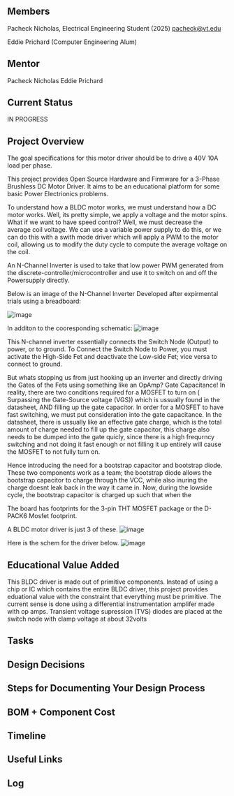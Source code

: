 ## Members
Pacheck Nicholas, Electrical Engineering Student (2025)
pacheck@vt.edu

Eddie Prichard (Computer Engineering Alum)

## Mentor
Pacheck Nicholas
Eddie Prichard

## Current Status
IN PROGRESS

## Project Overview

The goal specifications for this motor driver should be to drive a 40V 10A load per phase. 

This project provides Open Source Hardware and Firmware for a 3-Phase Brushless DC Motor Driver. It aims to be an educational platform for some basic Power Electrionics problems.

To understand how a BLDC motor works, we must understand how a DC motor works. Well, its pretty simple, we apply a voltage and the motor spins. What if we want to have speed control? 
Well, we must decrease the average coil voltage. We can use a variable power supply to do this, or we can do this with a swith mode driver which will apply a PWM to the motor coil, allowing us to modify the duty cycle to compute the average voltage on the coil. 

An N-Channel Inverter is used to take that low power PWM generated from the discrete-controller/microcontroller and use it to switch on and off the Powersupply directly.


Below is an image of the N-Channel Inverter Developed after expirmental trials using a breadboard:

![image](https://github.com/user-attachments/assets/25ce9b4f-0bd3-4961-82af-debf6f43ea7e)

In additon to the cooresponding schematic:
![image](https://github.com/user-attachments/assets/bb9370cb-dcc5-447f-b111-a4fa37e59ae6)

This N-channel inverter essentially connects the Switch Node (Output) to power, or to ground. To Connect the Switch Node to Power, you must activate the High-Side Fet and deactivate the Low-side Fet; vice versa to connect to ground. 

But whats stopping us from just hooking up an inverter and directly driving the Gates of the Fets using something like an OpAmp? Gate Capacitance! In reality, there are two conditions required for a MOSFET to turn on ( Surpassing the Gate-Source voltage (VGS)) which is ussually found in the datasheet, AND filling up the gate capacitor. In order for a MOSFET to have fast switching, we must put consideration into the gate capacitance. In the datasheet, there is ussually like an effective gate charge, which is the total amount of charge needed to fill up the gate capacitor, this charge also needs to be dumped into the gate quicly, since there is a high frequrncy switching and not doing it fast enough or not filling it up entirely will cause the MOSFET to not fully turn on. 

Hence introducing the need for a bootstrap capacitor and bootstrap diode. These two components work as a team; the bootstrap diode allows the bootstrap capacitor to charge through the VCC, while also inuring the charge doesnt leak back in the way it came in. Now, during the lowside cycle, the bootstrap capacitor is charged up such that when the

The board has footprints for the 3-pin THT MOSFET package or the D-PACK6 Mosfet footprint.

A BLDC motor driver is just 3 of these. 
![image](https://github.com/user-attachments/assets/c6c0ecef-3594-4565-935a-c865fe14f61e)

Here is the schem for the driver below.
![image](https://github.com/user-attachments/assets/5c6f62c9-f1f8-423a-9c4a-01f98086313b)




## Educational Value Added
This BLDC driver is made out of primitive components. Instead of using a chip or IC which contains the entire BLDC driver, this project provides eduational value with the constraint that everything must be primitive. The current sense is done using a differential instrumentation amplifer made with op amps. Transient voltage supression (TVS) diodes are placed at the switch node with clamp voltage at about 32volts


## Tasks

<!-- Your Text Here. You may work with your mentor on this later when they are assigned -->

## Design Decisions

<!-- Your Text Here. You may work with your mentor on this later when they are assigned -->


## Steps for Documenting Your Design Process

<!-- Your Text Here. You may work with your mentor on this later when they are assigned -->

## BOM + Component Cost

<!-- Your Text Here. You may work with your mentor on this later when they are assigned -->

## Timeline

<!-- Your Text Here. You may work with your mentor on this later when they are assigned -->

## Useful Links

<!-- Your Text Here. You may work with your mentor on this later when they are assigned -->

## Log

<!-- Your Text Here. You may work with your mentor on this later when they are assigned -->
